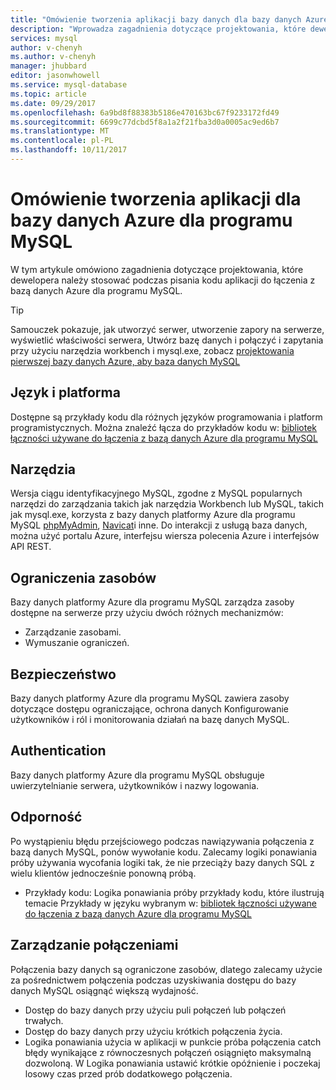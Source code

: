 ```yaml
---
title: "Omówienie tworzenia aplikacji bazy danych dla bazy danych Azure dla programu MySQL | Dokumentacja firmy Microsoft"
description: "Wprowadza zagadnienia dotyczące projektowania, które dewelopera należy stosować podczas pisania kodu aplikacji do łączenia z bazą danych Azure dla programu MySQL"
services: mysql
author: v-chenyh
ms.author: v-chenyh
manager: jhubbard
editor: jasonwhowell
ms.service: mysql-database
ms.topic: article
ms.date: 09/29/2017
ms.openlocfilehash: 6a9bd8f88383b5186e470163bc67f9233172fd49
ms.sourcegitcommit: 6699c77dcbd5f8a1a2f21fba3d0a0005ac9ed6b7
ms.translationtype: MT
ms.contentlocale: pl-PL
ms.lasthandoff: 10/11/2017
---
```

# <a name="application-development-overview-for-azure-database-for-mysql"></a>Omówienie tworzenia aplikacji dla bazy danych Azure dla programu MySQL 
W tym artykule omówiono zagadnienia dotyczące projektowania, które dewelopera należy stosować podczas pisania kodu aplikacji do łączenia z bazą danych Azure dla programu MySQL. 

> [!TIP]
> Samouczek pokazuje, jak utworzyć serwer, utworzenie zapory na serwerze, wyświetlić właściwości serwera, Utwórz bazę danych i połączyć i zapytania przy użyciu narzędzia workbench i mysql.exe, zobacz [projektowania pierwszej bazy danych Azure, aby baza danych MySQL](tutorial-design-database-using-portal.md)

## <a name="language-and-platform"></a>Język i platforma
Dostępne są przykłady kodu dla różnych języków programowania i platform programistycznych. Można znaleźć łącza do przykładów kodu w: [bibliotek łączności używane do łączenia z bazą danych Azure dla programu MySQL](concepts-connection-libraries.md)

## <a name="tools"></a>Narzędzia
Wersja ciągu identyfikacyjnego MySQL, zgodne z MySQL popularnych narzędzi do zarządzania takich jak narzędzia Workbench lub MySQL, takich jak mysql.exe, korzysta z bazy danych platformy Azure dla programu MySQL [phpMyAdmin](https://www.phpmyadmin.net/), [Navicat](https://www.navicat.com/products/navicat-for-mysql)i inne. Do interakcji z usługą baza danych, można użyć portalu Azure, interfejsu wiersza polecenia Azure i interfejsów API REST.

## <a name="resource-limitations"></a>Ograniczenia zasobów
Bazy danych platformy Azure dla programu MySQL zarządza zasoby dostępne na serwerze przy użyciu dwóch różnych mechanizmów: 
- Zarządzanie zasobami.
- Wymuszanie ograniczeń.

## <a name="security"></a>Bezpieczeństwo
Bazy danych platformy Azure dla programu MySQL zawiera zasoby dotyczące dostępu ograniczające, ochrona danych Konfigurowanie użytkowników i ról i monitorowania działań na bazę danych MySQL.

## <a name="authentication"></a>Authentication
Bazy danych platformy Azure dla programu MySQL obsługuje uwierzytelnianie serwera, użytkowników i nazwy logowania.

## <a name="resiliency"></a>Odporność
Po wystąpieniu błędu przejściowego podczas nawiązywania połączenia z bazą danych MySQL, ponów wywołanie kodu. Zalecamy logiki ponawiania próby używania wycofania logiki tak, że nie przeciąży bazy danych SQL z wielu klientów jednocześnie ponowną próbą.

- Przykłady kodu: Logika ponawiania próby przykłady kodu, które ilustrują temacie Przykłady w języku wybranym w: [bibliotek łączności używane do łączenia z bazą danych Azure dla programu MySQL](concepts-connection-libraries.md)

## <a name="managing-connections"></a>Zarządzanie połączeniami
Połączenia bazy danych są ograniczone zasobów, dlatego zalecamy użycie za pośrednictwem połączenia podczas uzyskiwania dostępu do bazy danych MySQL osiągnąć większą wydajność.
- Dostęp do bazy danych przy użyciu puli połączeń lub połączeń trwałych.
- Dostęp do bazy danych przy użyciu krótkich połączenia życia. 
- Logika ponawiania użycia w aplikacji w punkcie próba połączenia catch błędy wynikające z równoczesnych połączeń osiągnięto maksymalną dozwoloną. W Logika ponawiania ustawić krótkie opóźnienie i poczekaj losowy czas przed prób dodatkowego połączenia.